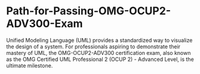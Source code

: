 # Path-for-Passing-OMG-OCUP2-ADV300-Exam
Unified Modeling Language (UML) provides a standardized way to visualize the design of a system. For professionals aspiring to demonstrate their mastery of UML, the OMG-OCUP2-ADV300 certification exam, also known as the OMG Certified UML Professional 2 (OCUP 2) - Advanced Level, is the ultimate milestone.
